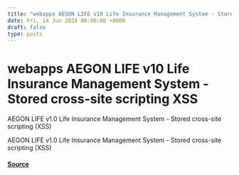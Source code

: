 ```yaml
---
title: "webapps AEGON LIFE v10 Life Insurance Management System - Stored cross-site scripting XSS"
date: Fri, 14 Jun 2024 00:00:00 +0000
draft: false
type: posts
---
```

# webapps AEGON LIFE v10 Life Insurance Management System - Stored cross-site scripting XSS





AEGON LIFE v1.0 Life Insurance Management System - Stored cross-site scripting (XSS)

AEGON LIFE v1.0 Life Insurance Management System - Stored cross-site scripting (XSS)

#### [Source](https://www.exploit-db.com/exploits/52042)


